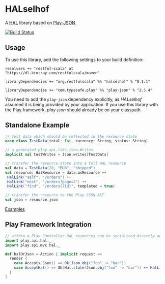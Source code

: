 # HALselhof
A [HAL](http://tools.ietf.org/html/draft-kelly-json-hal) library based on [Play-JSON](https://www.playframework.com/documentation/2.5.x/ScalaJson).

[![Build Status](https://travis-ci.org/tobnee/HALselhof.svg?branch=master)](https://travis-ci.org/tobnee/HALselhof)

## Usage

To use this library, add the following settings to your build definition:

```
resolvers += "restful-scala" at "https://dl.bintray.com/restfulscala/maven"

libraryDependencies += "org.restfulscala" %% "halselhof" % "0.1.1"

libraryDependencies += "com.typesafe.play" %% "play-json" % "2.5.4"
```

You need to add the `play-json` dependency explicitly, as _HALselhof_ assumed it is being provided by your application. If you use this library with the Play framework, _play-json_ should already be on your classpath.

## Standalone Example
```scala
// Test data which should be reflected in the resource state
case class TestData(total: Int, currency: String, status: String)

// a generated play.api.libs.json.Writes
implicit val testWrites = Json.writes[TestData]

// transfer the resource state into a full HAL resource
val data = TestData(20, "EUR", "shipped")
val resource: HalResource = data.asResource ++
 HalLink("self", "/orders") ++
 HalLink("next", "/orders?page=2") ++
 HalLink("find", "/orders{?id}", templated = true)

// transfer the resource to the Play JSON AST
val json = resource.json
```
[Examples](https://github.com/tobnee/HALselhof/blob/master/src/test/scala/play/api/hal/TestHalConstruction.scala)

## Play Framework Integration
```scala
// within a Play Controller HAL resources can be serialized directly and are supported within content negotiation
import play.api.hal._
import play.api.mvc.hal._

def halOrJson = Action { implicit request =>
  render {
    case Accepts.Json() => Ok(Json.obj("foo" -> "bar"))
    case AcceptHal() => Ok(Hal.state(Json.obj("foo" -> "bar")) ++ HalLink("self", "/foo"))
  }
}
```
